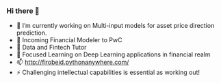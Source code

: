 ### Hi there 👋

<!--
**firobeid/firobeid** is a ✨ _special_ ✨ repository because its `README.md` (this file) appears on your GitHub profile.

Here are some ideas to get you started:

- 🔭 I’m currently working on ...
- 🌱 Focused Learning on Deep Learning applications in financial realm
 - I’m currently learning ...
- 👯 I’m looking to collaborate on ...
- 🤔 I’m looking for help with ...
- 💬 Ask me about ...
- 📫 How to reach me: ...
- 😄 Pronouns: ...
- ⚡ Fun fact: ...
-->
- 🔭 I’m currently working on Multi-input models for asset price direction prediction.
- 🔭 Incoming Financial Modeler to PwC
- 🔭 Data and Fintech Tutor
- 🌱 Focused Learning on Deep Learning applications in financial realm
- 📫 http://firobeid.pythonanywhere.com/
- ⚡ Challenging intellectual capabilities is essential as working out!
